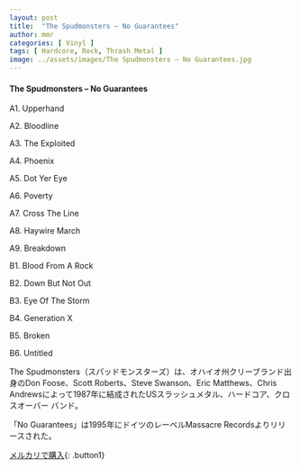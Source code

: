 ```yaml
---
layout: post
title:  "The Spudmonsters – No Guarantees"
author: mmr
categories: [ Vinyl ]
tags: [ Hardcore, Rock, Thrash Metal ]
image: ../assets/images/The Spudmonsters – No Guarantees.jpg
---
```


#### The Spudmonsters – No Guarantees

A1. Upperhand

A2. Bloodline

A3. The Exploited

A4. Phoenix

A5. Dot Yer Eye

A6. Poverty

A7. Cross The Line

A8. Haywire March

A9. Breakdown

B1. Blood From A Rock

B2. Down But Not Out

B3. Eye Of The Storm

B4. Generation X

B5. Broken

B6. Untitled


The Spudmonsters（スパッドモンスターズ）は、オハイオ州クリーブランド出身のDon Foose、Scott Roberts、Steve Swanson、Eric Matthews、Chris Andrewsによって1987年に結成されたUSスラッシュメタル、ハードコア、クロスオーバー バンド。

「No Guarantees」は1995年にドイツのレーベルMassacre Recordsよりリリースされた。

[メルカリで購入](https://jp.mercari.com/item/m95943993364){: .button1}

